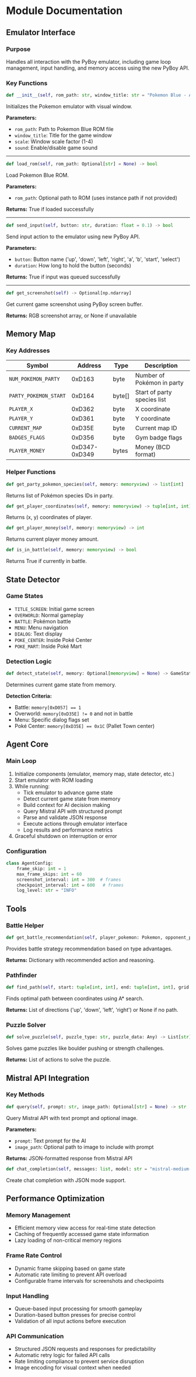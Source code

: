 # Module Documentation

## Emulator Interface

### Purpose
Handles all interaction with the PyBoy emulator, including game loop management, input handling, and memory access using the new PyBoy API.

### Key Functions

```python
def __init__(self, rom_path: str, window_title: str = "Pokemon Blue - AI Agent", scale: int = 3, sound: bool = False) -> None
```

Initializes the Pokemon emulator with visual window.

**Parameters:**
- `rom_path`: Path to Pokemon Blue ROM file
- `window_title`: Title for the game window
- `scale`: Window scale factor (1-4)
- `sound`: Enable/disable game sound

---

```python
def load_rom(self, rom_path: Optional[str] = None) -> bool
```

Load Pokemon Blue ROM.

**Parameters:**
- `rom_path`: Optional path to ROM (uses instance path if not provided)

**Returns:**
True if loaded successfully

---

```python
def send_input(self, button: str, duration: float = 0.1) -> bool
```

Send input action to the emulator using new PyBoy API.

**Parameters:**
- `button`: Button name ('up', 'down', 'left', 'right', 'a', 'b', 'start', 'select')
- `duration`: How long to hold the button (seconds)

**Returns:**
True if input was queued successfully

---

```python
def get_screenshot(self) -> Optional[np.ndarray]
```

Get current game screenshot using PyBoy screen buffer.

**Returns:**
RGB screenshot array, or None if unavailable

## Memory Map

### Key Addresses

| Symbol | Address | Type | Description |
|--------|---------|------|-------------|
| `NUM_POKEMON_PARTY` | 0xD163 | byte | Number of Pokémon in party |
| `PARTY_POKEMON_START` | 0xD164 | byte[] | Start of party species list |
| `PLAYER_X` | 0xD362 | byte | X coordinate |
| `PLAYER_Y` | 0xD361 | byte | Y coordinate |
| `CURRENT_MAP` | 0xD35E | byte | Current map ID |
| `BADGES_FLAGS` | 0xD356 | byte | Gym badge flags |
| `PLAYER_MONEY` | 0xD347-0xD349 | bytes | Money (BCD format) |

### Helper Functions

```python
def get_party_pokemon_species(self, memory: memoryview) -> list[int]
```

Returns list of Pokémon species IDs in party.

```python
def get_player_coordinates(self, memory: memoryview) -> tuple[int, int]
```

Returns (x, y) coordinates of player.

```python
def get_player_money(self, memory: memoryview) -> int
```

Returns current player money amount.

```python
def is_in_battle(self, memory: memoryview) -> bool
```

Returns True if currently in battle.

## State Detector

### Game States

- `TITLE_SCREEN`: Initial game screen
- `OVERWORLD`: Normal gameplay
- `BATTLE`: Pokémon battle
- `MENU`: Menu navigation
- `DIALOG`: Text display
- `POKE_CENTER`: Inside Poké Center
- `POKE_MART`: Inside Poké Mart

### Detection Logic

```python
def detect_state(self, memory: Optional[memoryview] = None) -> GameState
```

Determines current game state from memory.

**Detection Criteria:**
- Battle: `memory[0xD057] == 1`
- Overworld: `memory[0xD35E] != 0` and not in battle
- Menu: Specific dialog flags set
- Poké Center: `memory[0xD35E] == 0x1C` (Pallet Town center)

## Agent Core

### Main Loop

1. Initialize components (emulator, memory map, state detector, etc.)
2. Start emulator with ROM loading
3. While running:
   - Tick emulator to advance game state
   - Detect current game state from memory
   - Build context for AI decision making
   - Query Mistral API with structured prompt
   - Parse and validate JSON response
   - Execute actions through emulator interface
   - Log results and performance metrics
4. Graceful shutdown on interruption or error

### Configuration

```python
class AgentConfig:
    frame_skip: int = 1
    max_frame_skips: int = 60
    screenshot_interval: int = 300  # frames
    checkpoint_interval: int = 600   # frames
    log_level: str = "INFO"
```

## Tools

### Battle Helper

```python
def get_battle_recommendation(self, player_pokemon: Pokemon, opponent_pokemon: Pokemon) -> Dict[str, Any]
```

Provides battle strategy recommendation based on type advantages.

**Returns:**
Dictionary with recommended action and reasoning.

### Pathfinder

```python
def find_path(self, start: tuple[int, int], end: tuple[int, int], grid: List[List[int]]) -> Optional[List[str]]
```

Finds optimal path between coordinates using A* search.

**Returns:**
List of directions ('up', 'down', 'left', 'right') or None if no path.

### Puzzle Solver

```python
def solve_puzzle(self, puzzle_type: str, puzzle_data: Any) -> List[str]
```

Solves game puzzles like boulder pushing or strength challenges.

**Returns:**
List of actions to solve the puzzle.

## Mistral API Integration

### Key Methods

```python
def query(self, prompt: str, image_path: Optional[str] = None) -> str
```

Query Mistral API with text prompt and optional image.

**Parameters:**
- `prompt`: Text prompt for the AI
- `image_path`: Optional path to image to include with prompt

**Returns:**
JSON-formatted response from Mistral API

```python
def chat_completion(self, messages: list, model: str = "mistral-medium-latest", response_format: Optional[dict] = None) -> Dict[str, Any]
```

Create chat completion with JSON mode support.

## Performance Optimization

### Memory Management
- Efficient memory view access for real-time state detection
- Caching of frequently accessed game state information
- Lazy loading of non-critical memory regions

### Frame Rate Control
- Dynamic frame skipping based on game state
- Automatic rate limiting to prevent API overload
- Configurable frame intervals for screenshots and checkpoints

### Input Handling
- Queue-based input processing for smooth gameplay
- Duration-based button presses for precise control
- Validation of all input actions before execution

### API Communication
- Structured JSON requests and responses for predictability
- Automatic retry logic for failed API calls
- Rate limiting compliance to prevent service disruption
- Image encoding for visual context when needed